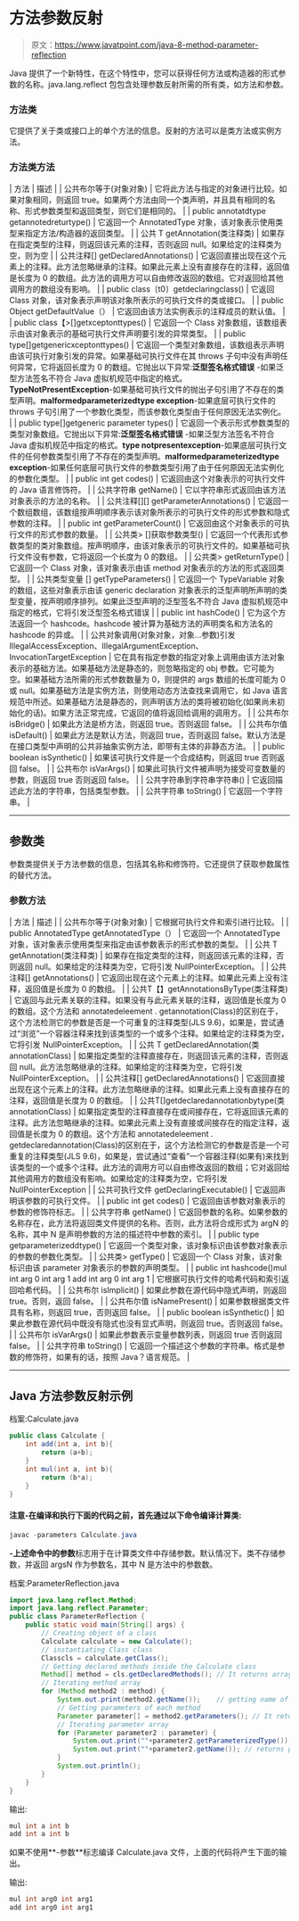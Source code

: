 # 方法参数反射

> 原文：<https://www.javatpoint.com/java-8-method-parameter-reflection>

Java 提供了一个新特性，在这个特性中，您可以获得任何方法或构造器的形式参数的名称。java.lang.reflect 包包含处理参数反射所需的所有类，如方法和参数。

### 方法类

它提供了关于类或接口上的单个方法的信息。反射的方法可以是类方法或实例方法。

### 方法类方法

| 方法 | 描述 |
| 公共布尔等于(对象对象) | 它将此方法与指定的对象进行比较。如果对象相同，则返回 true。如果两个方法由同一个类声明，并且具有相同的名称、形式参数类型和返回类型，则它们是相同的。 |
| public annotatdtype getannotedreturtype() | 它返回一个 AnnotatedType 对象，该对象表示使用类型来指定方法/构造器的返回类型。 |
| 公共 <t extends="" annotation="">T getAnnotation(类<t>注释类)</t></t> | 如果存在指定类型的注释，则返回该元素的注释，否则返回 null。如果给定的注释类为空，则为空 |
| 公共注释[] getDeclaredAnnotations() | 它返回直接出现在这个元素上的注释。此方法忽略继承的注释。如果此元素上没有直接存在的注释，返回值是长度为 0 的数组。此方法的调用方可以自由修改返回的数组。它对返回给其他调用方的数组没有影响。 |
| public class〔t0〕getdeclaringclass() | 它返回 Class 对象，该对象表示声明该对象所表示的可执行文件的类或接口。 |
| public Object getDefaultValue（） | 它返回由该方法实例表示的注释成员的默认值。 |
| public class【>[]getxceptonttypes() | 它返回一个 Class 对象数组，该数组表示由该对象表示的基础可执行文件声明要引发的异常类型。 |
| public type[]getgenericxceptonttypes() | 它返回一个类型对象数组，该数组表示声明由该可执行对象引发的异常。如果基础可执行文件在其 throws 子句中没有声明任何异常，它将返回长度为 0 的数组。它抛出以下异常:**泛型签名格式错误** -如果泛型方法签名不符合 Java 虚拟机规范中指定的格式。**TypeNotPresentException**-如果基础可执行文件的抛出子句引用了不存在的类型声明。**malformedparameterizedtype exception**-如果底层可执行文件的 throws 子句引用了一个参数化类型，而该参数化类型由于任何原因无法实例化。 |
| public type[]getgeneric parameter types() | 它返回一个表示形式参数类型的类型对象数组。它抛出以下异常:**泛型签名格式错误** -如果泛型方法签名不符合 Java 虚拟机规范中指定的格式。**type notpresentexception**-如果底层可执行文件的任何参数类型引用了不存在的类型声明。**malformedparameterizedtype exception**-如果任何底层可执行文件的参数类型引用了由于任何原因无法实例化的参数化类型。 |
| public int get codes() | 它返回由这个对象表示的可执行文件的 Java 语言修饰符。 |
| 公共字符串 getName() | 它以字符串形式返回由该方法对象表示的方法的名称。 |
| 公共注释[][] getParameterAnnotations() | 它返回一个数组数组，该数组按声明顺序表示该对象所表示的可执行文件的形式参数和隐式参数的注释。 |
| public int getParameterCount() | 它返回由这个对象表示的可执行文件的形式参数的数量。 |
| 公共类> []获取参数类型() | 它返回一个代表形式参数类型的类对象数组。按声明顺序，由该对象表示的可执行文件的。如果基础可执行文件没有参数，它将返回一个长度为 0 的数组。 |
| 公共类> getReturnType() | 它返回一个 Class 对象，该对象表示由该 method 对象表示的方法的形式返回类型。 |
| 公共类型变量 <method>[] getTypeParameters()</method> | 它返回一个 TypeVariable 对象的数组，这些对象表示由该 generic declaration 对象表示的泛型声明所声明的类型变量，按声明顺序排列。如果此泛型声明的泛型签名不符合 Java 虚拟机规范中指定的格式，它将引发泛型签名格式错误 |
| public int hashCode() | 它为这个方法返回一个 hashcode。hashcode 被计算为基础方法的声明类名和方法名的 hashcode 的异或。 |
| 公共对象调用(对象对象，对象...参数)引发 IllegalAccessException、IllegalArgumentException、InvocationTargetException | 它在具有指定参数的指定对象上调用由该方法对象表示的基础方法。如果基础方法是静态的，则忽略指定的 obj 参数。它可能为空。如果基础方法所需的形式参数数量为 0，则提供的 args 数组的长度可能为 0 或 null。如果基础方法是实例方法，则使用动态方法查找来调用它，如 Java 语言规范中所述。如果基础方法是静态的，则声明该方法的类将被初始化(如果尚未初始化的话)。如果方法正常完成，它返回的值将返回给调用的调用方。 |
| 公共布尔 isBridge() | 如果此方法是桥方法，则返回 true。否则返回 false。 |
| 公共布尔值 isDefault() | 如果此方法是默认方法，则返回 true，否则返回 false。默认方法是在接口类型中声明的公共非抽象实例方法，即带有主体的非静态方法。 |
| public boolean isSynthetic() | 如果该可执行文件是一个合成结构，则返回 true 否则返回 false。 |
| 公共布尔 isVarArgs() | 如果此可执行文件被声明为接受可变数量的参数，则返回 true 否则返回 false。 |
| 公共字符串到字符串字符串() | 它返回描述此方法的字符串，包括类型参数。 |
| 公共字符串 toString() | 它返回一个字符串。 |

* * *

## 参数类

参数类提供关于方法参数的信息，包括其名称和修饰符。它还提供了获取参数属性的替代方法。

### 参数方法

| 方法 | 描述 |
| 公共布尔等于(对象对象) | 它根据可执行文件和索引进行比较。 |
| public AnnotatedType getAnnotatedType（） | 它返回一个 AnnotatedType 对象，该对象表示使用类型来指定由该参数表示的形式参数的类型。 |
| 公共 <t extends="" annotation="">T getAnnotation(类<t>注释类)</t></t> | 如果存在指定类型的注释，则返回该元素的注释，否则返回 null。如果给定的注释类为空，它将引发 NullPointerException。 |
| 公共注释[] getAnnotations() | 它返回出现在这个元素上的注释。如果此元素上没有注释，返回值是长度为 0 的数组。 |
| 公共<t extends="" annotation="">T【】getAnnotationsByType(类<t>注释类)</t></t> | 它返回与此元素关联的注释。如果没有与此元素关联的注释，返回值是长度为 0 的数组。这个方法和 annotatedeleement . getannotation(Class)的区别在于，这个方法检测它的参数是否是一个可重复的注释类型(JLS 9.6)，如果是，尝试通过“浏览”一个容器注释来找到该类型的一个或多个注释。如果给定的注释类为空，它将引发 NullPointerException。 |
| 公共 <t extends="" annotation="">T getDeclaredAnnotation(类 <t>annotationClass)</t></t> | 如果指定类型的注释直接存在，则返回该元素的注释，否则返回 null。此方法忽略继承的注释。如果给定的注释类为空，它将引发 NullPointerException。 |
| 公共注释[] getDeclaredAnnotations() | 它返回直接出现在这个元素上的注释。此方法忽略继承的注释。如果此元素上没有直接存在的注释，返回值是长度为 0 的数组。 |
| 公共<t extends="" annotation="">T[]getdeclaredannotationbytype(类 <t>annotationClass)</t></t> | 如果指定类型的注释直接存在或间接存在，它将返回该元素的注释。此方法忽略继承的注释。如果此元素上没有直接或间接存在的指定注释，返回值是长度为 0 的数组。这个方法和 annotatedeleement . getdeclaredannotation(Class)的区别在于，这个方法检测它的参数是否是一个可重复的注释类型(JLS 9.6)，如果是，尝试通过“查看”一个容器注释(如果有)来找到该类型的一个或多个注释。此方法的调用方可以自由修改返回的数组；它对返回给其他调用方的数组没有影响。如果给定的注释类为空，它将引发 NullPointerException |
| 公共可执行文件 getDeclaringExecutable() | 它返回声明该参数的可执行文件。 |
| public int get codes() | 它返回由该参数对象表示的参数的修饰符标志。 |
| 公共字符串 getName() | 它返回参数的名称。如果参数的名称存在，此方法将返回类文件提供的名称。否则，此方法将合成形式为 argN 的名称，其中 N 是声明参数的方法的描述符中参数的索引。 |
| public type getparameterizeddtype() | 它返回一个类型对象，该对象标识由该参数对象表示的参数的参数化类型。 |
| 公共类> getType() | 它返回一个 Class 对象，该对象标识由该 parameter 对象表示的参数的声明类型。 |
| public int hashcode()mul int arg 0 int arg 1 add int arg 0 int arg 1 | 它根据可执行文件的哈希代码和索引返回哈希代码。 |
| 公共布尔 isImplicit() | 如果此参数在源代码中隐式声明，则返回 true。否则，返回 false。 |
| 公共布尔值 isNamePresent() | 如果参数根据类文件具有名称，则返回 true，否则返回 false。 |
| public boolean isSynthetic() | 如果此参数在源代码中既没有隐式也没有显式声明，则返回 true。否则返回 false。 |
| 公共布尔 isVarArgs() | 如果此参数表示变量参数列表，则返回 true 否则返回 false。 |
| 公共字符串 toString() | 它返回一个描述这个参数的字符串。格式是参数的修饰符，如果有的话，按照 Java？语言规范。 |

* * *

## Java 方法参数反射示例

档案:Calculate.java

```java
public class Calculate {
	int add(int a, int b){
		return (a+b);
	}
	int mul(int a, int b){
		return (b*a);
	}
}

```

#### 注意-在编译和执行下面的代码之前，首先通过以下命令编译计算类:

```java
javac -parameters Calculate.java

```

**-上述命令中的参数**标志用于在计算类文件中存储参数。默认情况下。类不存储参数，并返回 argsN 作为参数名，其中 N 是方法中的参数数。

档案:ParameterReflection.java

```java
import java.lang.reflect.Method;
import java.lang.reflect.Parameter;
public class ParameterReflection {
	public static void main(String[] args) {
		// Creating object of a class 
		Calculate calculate = new Calculate();
		// instantiating Class class
		Classcls = calculate.getClass();
		// Getting declared methods inside the Calculate class
		Method[] method = cls.getDeclaredMethods(); // It returns array of methods
		// Iterating method array
		for (Method method2 : method) {
			System.out.print(method2.getName());	// getting name of method
			// Getting parameters of each method
			Parameter parameter[] = method2.getParameters(); // It returns array of parameters
			// Iterating parameter array
			for (Parameter parameter2 : parameter) {
				System.out.print(""+parameter2.getParameterizedType()); // returns type of parameter
				System.out.print(""+parameter2.getName()); // returns parameter name
			}
			System.out.println();
		}
	}
}

```

输出:

```java
mul int a int b
add int a int b

```

如果不使用**-参数**标志编译 Calculate.java 文件，上面的代码将产生下面的输出。

输出:

```java
mul int arg0 int arg1
add int arg0 int arg1

```